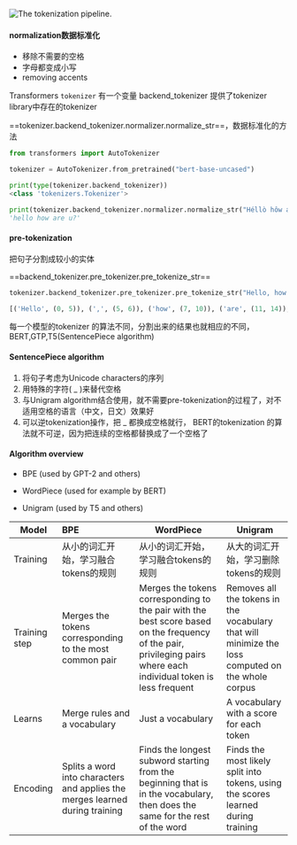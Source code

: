 ![The tokenization pipeline.](http://picture.jacobx.top/markdown/tokenization_pipeline.svg)



#### normalization数据标准化

+ 移除不需要的空格
+ 字母都变成小写
+ removing accents



Transformers `tokenizer` 有一个变量 backend_tokenizer 提供了tokenizer library中存在的tokenizer

==tokenizer.backend_tokenizer.normalizer.normalize_str==，数据标准化的方法

```python 
from transformers import AutoTokenizer

tokenizer = AutoTokenizer.from_pretrained("bert-base-uncased")

print(type(tokenizer.backend_tokenizer))
<class 'tokenizers.Tokenizer'>

print(tokenizer.backend_tokenizer.normalizer.normalize_str("Héllò hôw are ü?"))
'hello how are u?'
```



#### pre-tokenization

把句子分割成较小的实体

==backend_tokenizer.pre_tokenizer.pre_tokenize_str==

```python
tokenizer.backend_tokenizer.pre_tokenizer.pre_tokenize_str("Hello, how are  you?")

[('Hello', (0, 5)), (',', (5, 6)), ('how', (7, 10)), ('are', (11, 14)), ('you', (16, 19)), ('?', (19, 20))]
```

每一个模型的tokenizer 的算法不同，分割出来的结果也就相应的不同，BERT,GTP,T5(SentencePiece algorithm)



#### SentencePiece algorithm

1. 将句子考虑为Unicode characters的序列
2. 用特殊的字符( _ )来替代空格 
3. 与Unigram algorithm结合使用，就不需要pre-tokenization的过程了，对不适用空格的语言（中文，日文）效果好
4. 可以逆tokenization操作，把 _ 都换成空格就行， BERT的tokenization 的算法就不可逆，因为把连续的空格都替换成了一个空格了



#### Algorithm overview

+ BPE (used by GPT-2 and others)

+ WordPiece (used for example by BERT)

+ Unigram (used by T5 and others)

| Model         | BPE                                                          | WordPiece                                                    | Unigram                                                      |
| ------------- | :----------------------------------------------------------- | ------------------------------------------------------------ | ------------------------------------------------------------ |
| Training      | 从小的词汇开始，学习融合tokens的规则                         | 从小的词汇开始，学习融合tokens的规则                         | 从大的词汇开始，学习删除tokens的规则                         |
| Training step | Merges the tokens corresponding to the most common pair      | Merges the tokens corresponding to the pair with the best score based on the frequency of the pair, privileging pairs where each individual token is less frequent | Removes all the tokens in the vocabulary that will minimize the loss computed on the whole corpus |
| Learns        | Merge rules and a vocabulary                                 | Just a vocabulary                                            | A vocabulary with a score for each token                     |
| Encoding      | Splits a word into characters and applies the merges learned during training | Finds the longest subword starting from the beginning that is in the vocabulary, then does the same for the rest of the word | Finds the most likely split into tokens, using the scores learned during training |
